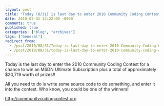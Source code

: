 ```yaml
---
layout: post
title: "Today (8/31) is last day to enter 2010 Community Coding Contest for chance to win an MSDN Ultimate Subscription!"
date: 2010-08-31 13:22:00 -0500
comments: true
published: true
categories: ["blog", "archives"]
tags: ["General"]
redirect_from: 
  - /post/2010/08/31/Today-is-last-day-to-enter-2010-Community-Coding-Contest-for-Chance-to-win-MSDN-Ultimate-Subscription
  - /post/2010/08/31/today-is-last-day-to-enter-2010-community-coding-contest-for-chance-to-win-msdn-ultimate-subscription
---
```

<!-- more -->
<p>Today is the last day to enter the 2010 Community Coding Contest for a chance to win an MSDN Ultimate Subscription plus a total of approximately $20,719 worth of prizes!!</p>
<p>All you need to do is write some source code to do something, and enter it into the contest. Who know, you could be one of the winners!</p>
<p><a href="http://communitycodingcontest.org">http://communitycodingcontest.org</a></p>
